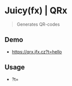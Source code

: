# Juicy(fx) | QRx

> Generates QR-codes

## Demo

- https://qrx.jfx.cz?t=hello

## Usage

- ?t=<text>
